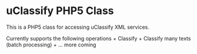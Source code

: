 uClassify PHP5 Class
====================

This is a PHP5 class for accessing uClassify XML services. 

Currently supports the following operations
	+	Classify
	+	Classify many texts (batch processing)
	+	... more coming